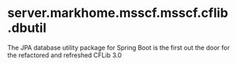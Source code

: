 # server.markhome.msscf.msscf.cflib.dbutil
The JPA database utility package for Spring Boot is the first out the door for the refactored and refreshed CFLib 3.0
